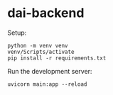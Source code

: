 # dai-backend

Setup:

    python -m venv venv
    venv/Scripts/activate
    pip install -r requirements.txt

Run the development server:

    uvicorn main:app --reload